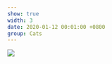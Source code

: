 ```yaml
---
show: true
width: 3
date: 2020-01-12 00:01:00 +0800
group: Cats
---
```

<div>
<img src="{{ 'assets/images/travel/london.jpg' | relative_url }}" class="img-fluid rounded-xl" >
</div>
